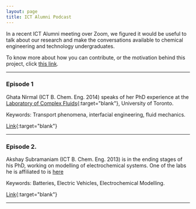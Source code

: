 ```yaml
---
layout: page
title: ICT Alumni Podcast
---
```



In a recent ICT Alumni meeting over Zoom, we figured it would be useful to talk about our research and make the conversations available to chemical engineering and technology undergraduates. 

To know more about how you can contribute, or the motivation behind this project, click [this link](/podcast/podcastinfo).

<hr>

### Episode 1

Ghata Nirmal (ICT B. Chem. Eng. 2014) speaks of her PhD experience at the [Laboratory of Complex Fluids](http://individual.utoronto.ca/aramcha/index.html){:target="blank"}, University of Toronto.

Keywords: Transport phenomena, interfacial engineering, fluid mechanics. 

[Link](/podcast/Episode1_GhataN.mp3){:target="blank"}

<hr>

### Episode 2. 

Akshay Subramaniam (ICT B. Chem. Eng. 2013) is in the ending stages of his PhD, working on modelling of electrochemical systems. One of the labs he is affiliated to is [here](http://sites.utexas.edu/maple/?fbclid=IwAR36lLMYU-WlyN2ArxJh-E6QC1BK75ANwsLfF6eU_IQVGh7kTMGbtFnmcMA)

Keywords: Batteries, Electric Vehicles, Electrochemical Modelling. 

[Link](/podcast/Episode2_AkshayS.mp3){:target="blank"}

<hr>